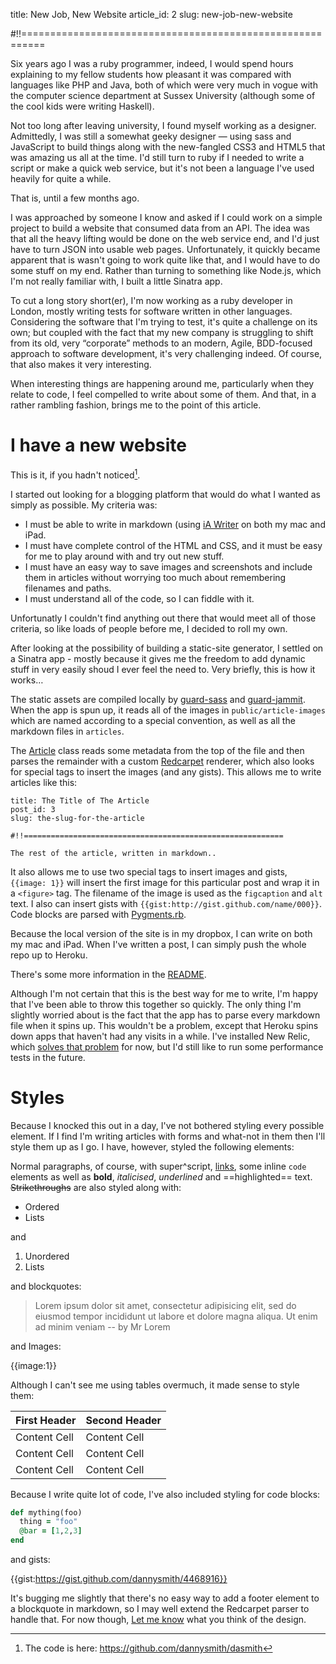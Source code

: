 title: New Job, New Website
article_id: 2
slug: new-job-new-website

#!!==========================================================

Six years ago I was a ruby programmer, indeed, I would spend hours explaining to my fellow students how pleasant it was compared with languages like PHP and Java, both of which were very much in vogue with the computer science department at Sussex University (although some of the cool kids were writing Haskell).

Not too long after leaving university, I found myself working as a designer. Admittedly, I was still a somewhat geeky designer — using sass and JavaScript to build things along with the new-fangled CSS3 and HTML5 that was amazing us all at the time. I'd still turn to ruby if I needed to write a script or make a quick web service, but it's not been a language I've used heavily for quite a while. 

That is, until a few months ago. 

I was approached by someone I know and asked if I could work on a simple project to build a website that consumed data from an API. The idea was that all the heavy lifting would be done on the web service end, and I'd just have to turn JSON into usable web pages. Unfortunately, it quickly became apparent that is wasn't going to work quite like that, and I would have to do some stuff on my end. Rather than turning to something like Node.js, which I'm not really familiar with, I built a little Sinatra app. 

To cut a long story short(er), I'm now working as a ruby developer in London, mostly writing tests for software written in other languages. Considering the software that I'm trying to test, it's quite a challenge on its own; but coupled with the fact that my new company is struggling to shift from its old, very “corporate” methods to an modern, Agile, BDD-focused approach to software development, it's very challenging indeed. Of course, that also makes it very interesting. 

When interesting things are happening around me, particularly when they relate to code, I feel compelled to write about some of them. And that, in a rather rambling fashion, brings me to the point of this article.

# I have a new website

This is it, if you hadn't noticed[^1].

I started out looking for a blogging platform that would do what I wanted as simply as possible. My criteria was:

* I must be able to write in markdown (using [iA Writer](http://www.iawriter.com/) on both my mac and iPad.
* I must have complete control of the HTML and CSS, and it must be easy for me to play around with and try out new stuff.
* I must have an easy way to save images and screenshots and include them in articles without worrying too much about remembering filenames and paths.
* I must understand all of the code, so I can fiddle with it.

Unfortunatly I couldn't find anything out there that would meet all of those criteria, so like loads of people before me, I decided to roll my own.

After looking at the possibility of building a static-site generator, I settled on a Sinatra app - mostly because it gives me the freedom to add dynamic stuff in very easily shoud I ever feel the need to. Very briefly, this is how it works…

The static assets are compiled locally by [guard-sass](https://github.com/hawx/guard-sass) and [guard-jammit](https://github.com/guard/guard-jammit). When the app is spun up, it reads all of the images in `public/article-images` which are named according to a special convention,  as well as all the markdown files in `articles`.

The [Article](https://github.com/dannysmith/dasmith/blob/master/lib/article.rb) class reads some metadata from the top of the file and then parses the remainder with a custom [Redcarpet](https://github.com/vmg/redcarpet) renderer, which also looks for special tags to insert the images (and any gists). This allows me to write articles like this:

````
title: The Title of The Article
post_id: 3
slug: the-slug-for-the-article

#!!==========================================================

The rest of the article, written in markdown..
````

It also allows me to use two special tags to insert images and gists, `{{image: 1}}` will insert the first image for this particular post and wrap it in a `<figure>` tag. The filename of the image is used as the `figcaption` and `alt` text. I also can insert gists with `{{gist:http://gist.github.com/name/000}}`. Code blocks are parsed with [Pygments.rb](https://github.com/tmm1/pygments.rb).

Because the local version of the site is in my dropbox, I can write on both my mac and iPad. When I've written a post, I can simply push the whole repo up to Heroku.

There's some more information in the [README](https://github.com/dannysmith/dasmith/blob/master/README.md).

Although I'm not certain that this is the best way for me to write, I'm happy that I've been able to throw this together so quickly. The only thing I'm slightly worried about is the fact that the app has to parse every markdown file when it spins up. This wouldn't be a problem, except that Heroku spins down apps that haven't had any visits in a while. I've installed New Relic, which [solves that problem](https://coderwall.com/p/u0x3nw) for now, but I'd still like to run some performance tests in the future.

[^1]: The code is here: https://github.com/dannysmith/dasmith

# Styles

Because I knocked this out in a day, I've not bothered styling every possible element. If I find I'm writing articles with forms and what-not in them then I'll style them up as I go. I have, however, styled the following elements:

Normal paragraphs, of course, with super^script, [links](http://google.com), some inline `code` elements as well as **bold**, *italicised*, _underlined_ and ==highlighted== text. ~~Strikethroughs~~ are also styled along with:

* Ordered
* Lists

and

1. Unordered
2. Lists

and blockquotes:

> Lorem ipsum dolor sit amet, consectetur adipisicing elit, sed do eiusmod
tempor incididunt ut labore et dolore magna aliqua. Ut enim ad minim veniam
-- by Mr Lorem

and Images:

{{image:1}}

Although I can't see me using tables overmuch, it made sense to style them:

First Header  | Second Header
------------- | -------------
Content Cell  | Content Cell
Content Cell  | Content Cell
Content Cell  | Content Cell

Because I write quite lot of code, I've also included styling for code blocks:

````ruby
def mything(foo)
  thing = "foo"
  @bar = [1,2,3]
end
````

and gists:

{{gist:https://gist.github.com/dannysmith/4468916}}

It's bugging me slightly that there's no easy way to add a footer element to a blockquote in markdown, so I may well extend the Redcarpet parser to handle that. For now though, [Let me know](http://twitter.com/dannysmith) what you think of the design.
